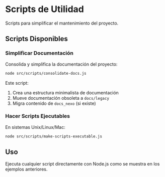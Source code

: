 
# Scripts de Utilidad

Scripts para simplificar el mantenimiento del proyecto.

## Scripts Disponibles

### Simplificar Documentación

Consolida y simplifica la documentación del proyecto:

```bash
node src/scripts/consolidate-docs.js
```

Este script:
1. Crea una estructura minimalista de documentación
2. Mueve documentación obsoleta a `docs/legacy`
3. Migra contenido de `docs_nexo` (si existe)

### Hacer Scripts Ejecutables

En sistemas Unix/Linux/Mac:

```bash
node src/scripts/make-scripts-executable.js
```

## Uso

Ejecuta cualquier script directamente con Node.js como se muestra en los ejemplos anteriores.
